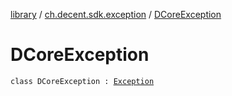 [library](../index.md) / [ch.decent.sdk.exception](index.md) / [DCoreException](./-d-core-exception.md)

# DCoreException

`class DCoreException : `[`Exception`](https://kotlinlang.org/api/latest/jvm/stdlib/kotlin/-exception/index.html)